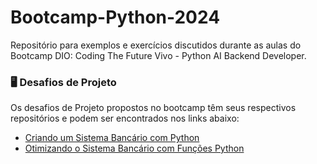 # Bootcamp-Python-2024
Repositório para exemplos e exercícios discutidos durante as aulas do Bootcamp DIO: Coding The Future Vivo - Python AI Backend Developer.

### 🖥️ Desafios de Projeto
Os desafios de Projeto propostos no bootcamp têm seus respectivos repositórios e podem ser encontrados nos links abaixo:
- [Criando um Sistema Bancário com Python](https://github.com/aduarte09/dio-lab-sistema-banco)
- [Otimizando o Sistema Bancário com Funções Python](https://github.com/aduarte09/dio-lab-sistema-banco-otimizado)
